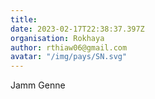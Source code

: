 ```yaml
---
title: 
date: 2023-02-17T22:38:37.397Z
organisation: Rokhaya 
author: rthiaw06@gmail.com
avatar: "/img/pays/SN.svg"
---
```


Jamm Genne